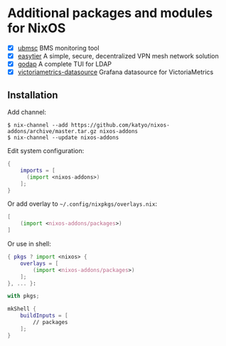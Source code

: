 # Additional packages and modules for NixOS

- [x] [ubmsc](https://github.com/katyo/ubmsc-rs) BMS monitoring tool
- [x] [easytier](https://easytier.top/en) A simple, secure, decentralized VPN mesh network solution
- [x] [godap](https://github.com/Macmod/godap) A complete TUI for LDAP
- [x] [victoriametrics-datasource](https://github.com/VictoriaMetrics/victoriametrics-datasource) Grafana datasource for VictoriaMetrics

## Installation

Add channel:
```plain
$ nix-channel --add https://github.com/katyo/nixos-addons/archive/master.tar.gz nixos-addons
$ nix-channel --update nixos-addons
```

Edit system configuration:
```nix
{
    imports = [
      (import <nixos-addons>)
    ];
}
```

Or add overlay to `~/.config/nixpkgs/overlays.nix`:
```nix
[
    (import <nixos-addons/packages>)
]
```

Or use in shell:
```nix
{ pkgs ? import <nixos> {
    overlays = [
        (import <nixos-addons/packages>)
    ];
}, ... }:

with pkgs;

mkShell {
    buildInputs = [
        // packages
    ];
}
```
